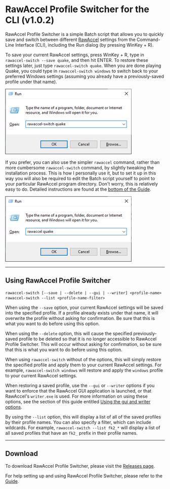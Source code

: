 # RawAccel Profile Switcher for the CLI (v1.0.2)

RawAccel Profile Switcher is a simple Batch script that allows you
to quickly save and switch between different [RawAccel](https://github.com/a1xd/rawaccel)
settings from the Command-Line Interface (CLI), including the Run
dialog (by pressing WinKey + R).

To save your current RawAccel settings, press WinKey + R, type in
`rawaccel-switch --save quake`, and then hit ENTER. To restore these
settings later, just type `rawaccel-switch quake`. When you are done
playing Quake, you could type in `rawaccel-switch windows` to switch
back to your preferred Windows settings (assuming you already have a
previously-saved profile under that name).

![WindowsRunDialogExample](rawaccel-switch-doc/images/WindowsRunDialog.png)

If you prefer, you can also use the simpler `rawaccel` command, rather
than more cumbersome `rawaccel-switch` command, by slightly tweaking
the installation process. This is how I personally use it, but to set
it up in this way you will also be required to edit the Batch script
yourself to point to your particular RawAccel program directory. Don't
worry, this is relatively easy to do. Detailed instructions are found
at the [bottom of the Guide](rawaccel-switch-doc/guide.md#how-to-install-as-rawaccel-rather-than-rawaccel-switch).

![WindowsRunDialogExample2](rawaccel-switch-doc/images/WindowsRunDialog2.png)

----

## Using RawAccel Profile Switcher

    rawaccel-switch [--save | --delete | --gui | --writer] <profile-name>
    rawaccel-switch --list <profile-name-filter>

When using the `--save` option, your current RawAccel settings will be
saved into the specified profile. If a profile already exists under
that name, it will overwrite the profile without asking for
confirmation. Be sure that this is what you want to do before using
this option.

When using the `--delete` option, this will cause the specified
previously-saved profile to be deleted so that it is no longer
accessible to RawAccel Profile Switcher. This will occur without
asking for confirmation, so be sure that this is what you want to do
before using this option.

When using `rawaccel-switch` without of the options, this will simply
restore the specified profile and apply them to your current RawAccel
settings. For example, `rawaccel-switch windows` will restore and apply
the `windows` profile to your current RawAccel settings.

When restoring a saved profile, use the `--gui` or `--writer` options
if you want to enforce that the RawAccel GUI application is launched,
or that RawAccel's `writer.exe` is used. For more information on using
these options, see the section of this guide entitled
[Using the gui and writer options](rawaccel-switch-doc/guide.md#using-the-gui-and-writer-options).

By using the `--list` option, this will display a list of all of the
saved profiles by their profile names. You can also specify a filter,
which can include wildcards. For example, `rawaccel-switch --list fk2_*`
will display a list of all saved profiles that have an `fk2_` prefix
in their profile names.

----

## Download

To download RawAccel Profile Switcher, please visit the
[Releases page](https://github.com/strangebit/RawAccelProfileSwitcher/releases).

For help setting up and using RawAccel Profile Switcher, please refer to the
[Guide](rawaccel-switch-doc/guide.md#how-to-set-up-and-use-multiple-rawaccel-profiles).
